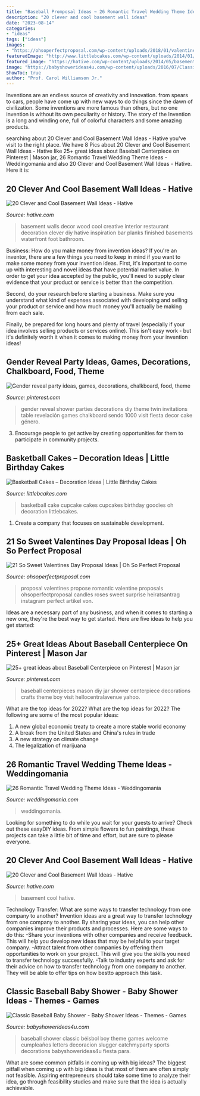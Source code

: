 ```yaml
---
title: "Baseball Promposal Ideas ~ 26 Romantic Travel Wedding Theme Ideas"
description: "20 clever and cool basement wall ideas"
date: "2023-08-14"
categories:
- "ideas"
tags: ["ideas"]
images:
- "https://ohsoperfectproposal.com/wp-content/uploads/2018/01/valentines-day-proposal-man-propose-a-woman-roses-candles-theelementofsurprise-via-instagram.jpg"
featuredImage: "http://www.littlebcakes.com/wp-content/uploads/2014/01/Basketball-Cupcake-Cake.jpg"
featured_image: "https://hative.com/wp-content/uploads/2014/05/basement-wall-ideas/10-basement-wall-decoration.jpg"
image: "https://babyshowerideas4u.com/wp-content/uploads/2016/07/Classic-Baseball-Baby-Shower-Letters.jpg"
ShowToc: true
author: "Prof. Carol Williamson Jr."
---
```



Inventions are an endless source of creativity and innovation. from spears to cars, people have come up with new ways to do things since the dawn of civilization. Some inventions are more famous than others, but no one invention is without its own peculiarity or history. The story of the Invention is a long and winding one, full of colorful characters and some amazing products.

	

		
searching about 20 Clever and Cool Basement Wall Ideas - Hative you've visit to the right place. We have 8 Pics about 20 Clever and Cool Basement Wall Ideas - Hative like 25+ great ideas about Baseball Centerpiece on Pinterest | Mason jar, 26 Romantic Travel Wedding Theme Ideas - Weddingomania and also 20 Clever and Cool Basement Wall Ideas - Hative. Here it is:
		
    
## 20 Clever And Cool Basement Wall Ideas - Hative

<img loading=lazy src="https://hative.com/wp-content/uploads/2014/05/basement-wall-ideas/10-basement-wall-decoration.jpg" onerror="this.onerror=null;this.src='https://tse1.mm.bing.net/th?id=OIP.sJo5qmOOdSfmNC45DUrk6QHaFj&amp;pid=15.1';" alt="20 Clever and Cool Basement Wall Ideas - Hative">

_Source: hative.com_

>basement walls decor wood cool creative interior restaurant decoration clever diy hative inspiration bar planks finished basements waterfront foot bathroom. 

	

Business: How do you make money from invention ideas?
If you're an inventor, there are a few things you need to keep in mind if you want to make some money from your invention ideas. 
First, it's important to come up with interesting and novel ideas that have potential market value. In order to get your idea accepted by the public, you'll need to supply clear evidence that your product or service is better than the competition.

Second, do your research before starting a business. Make sure you understand what kind of expenses associated with developing and selling your product or service and how much money you'll actually be making from each sale.

Finally, be prepared for long hours and plenty of travel (especially if your idea involves selling products or services online). This isn't easy work - but it's definitely worth it when it comes to making money from your invention ideas!

    
## Gender Reveal Party Ideas, Games, Decorations, Chalkboard, Food, Theme

<img loading=lazy src="https://i.pinimg.com/736x/fa/65/1f/fa651f74c8053dd0176ec0cbc9368445.jpg" onerror="this.onerror=null;this.src='https://tse4.mm.bing.net/th?id=OIP.fHbNkb_UxeBxJTXgfptAlgHaJ3&amp;pid=15.1';" alt="Gender reveal party ideas, games, decorations, chalkboard, food, theme">

_Source: pinterest.com_

>gender reveal shower parties decorations diy theme twin invitations table revelación games chalkboard sendo 1000 visit fiesta decor cake género. 

	

3. Encourage people to get active by creating opportunities for them to participate in community projects. 

    
## Basketball Cakes – Decoration Ideas | Little Birthday Cakes

<img loading=lazy src="http://www.littlebcakes.com/wp-content/uploads/2014/01/Basketball-Cupcake-Cake.jpg" onerror="this.onerror=null;this.src='https://tse4.mm.bing.net/th?id=OIP.jBg7Su2OtLfE5aUZGIUaugHaFj&amp;pid=15.1';" alt="Basketball Cakes – Decoration Ideas | Little Birthday Cakes">

_Source: littlebcakes.com_

>basketball cake cupcake cakes cupcakes birthday goodies oh decoration littlebcakes. 

	

1. Create a company that focuses on sustainable development.

    
## 21 So Sweet Valentines Day Proposal Ideas | Oh So Perfect Proposal

<img loading=lazy src="https://ohsoperfectproposal.com/wp-content/uploads/2018/01/valentines-day-proposal-man-propose-a-woman-roses-candles-theelementofsurprise-via-instagram.jpg" onerror="this.onerror=null;this.src='https://tse1.mm.bing.net/th?id=OIP.d5pBrf_oZzZwiuhlWNehTwHaLG&amp;pid=15.1';" alt="21 So Sweet Valentines Day Proposal Ideas | Oh So Perfect Proposal">

_Source: ohsoperfectproposal.com_

>proposal valentines propose romantic valentine proposals ohsoperfectproposal candles roses sweet surprise heiratsantrag instagram perfect artikel von. 

	

Ideas are a necessary part of any business, and when it comes to starting a new one, they're the best way to get started. Here are five ideas to help you get started: 

    
## 25+ Great Ideas About Baseball Centerpiece On Pinterest | Mason Jar

<img loading=lazy src="https://i.pinimg.com/736x/1d/30/56/1d30567aa3ddacab5aa5f300651887d0.jpg" onerror="this.onerror=null;this.src='https://tse1.mm.bing.net/th?id=OIP.r_JYiDLufRatO49lntl5WgHaJ3&amp;pid=15.1';" alt="25+ great ideas about Baseball Centerpiece on Pinterest | Mason jar">

_Source: pinterest.com_

>baseball centerpieces mason diy jar shower centerpiece decorations crafts theme boy visit hellocentralavenue yahoo. 

	

What are the top ideas for 2022?
What are the top ideas for 2022? The following are some of the most popular ideas: 
1. A new global economic treaty to create a more stable world economy 
2. A break from the United States and China's rules in trade 
3. A new strategy on climate change 
4. The legalization of marijuana 

    
## 26 Romantic Travel Wedding Theme Ideas - Weddingomania

<img loading=lazy src="https://i.weddingomania.com/2016/03/26-Romantic-Travel-Wedding-Theme-Ideas-18.jpg" onerror="this.onerror=null;this.src='https://tse3.mm.bing.net/th?id=OIP.k4b_uO_JO9Lc_LLNp0_LegAAAA&amp;pid=15.1';" alt="26 Romantic Travel Wedding Theme Ideas - Weddingomania">

_Source: weddingomania.com_

>weddingomania. 

	

Looking for something to do while you wait for your guests to arrive? Check out these easyDIY ideas. From simple flowers to fun paintings, these projects can take a little bit of time and effort, but are sure to please everyone.

    
## 20 Clever And Cool Basement Wall Ideas - Hative

<img loading=lazy src="https://hative.com/wp-content/uploads/2014/05/basement-wall-ideas/14-cool-basement-wall.jpg" onerror="this.onerror=null;this.src='https://tse2.mm.bing.net/th?id=OIP.Zu_IihuqAV17VjEmXT2JCgHaJ4&amp;pid=15.1';" alt="20 Clever and Cool Basement Wall Ideas - Hative">

_Source: hative.com_

>basement cool hative. 

	

Technology Transfer: What are some ways to transfer technology from one company to another?
Invention ideas are a great way to transfer technology from one company to another. By sharing your ideas, you can help other companies improve their products and processes. Here are some ways to do this: 
-Share your inventions with other companies and receive feedback. This will help you develop new ideas that may be helpful to your target company.
-Attract talent from other companies by offering them opportunities to work on your project. This will give you the skills you need to transfer technology successfully.
-Talk to industry experts and ask for their advice on how to transfer technology from one company to another. They will be able to offer tips on how bestto approach this task.

    
## Classic Baseball Baby Shower - Baby Shower Ideas - Themes - Games

<img loading=lazy src="https://babyshowerideas4u.com/wp-content/uploads/2016/07/Classic-Baseball-Baby-Shower-Letters.jpg" onerror="this.onerror=null;this.src='https://tse3.mm.bing.net/th?id=OIP.skcHjkdifGjZVwf0ESuC1QHaFj&amp;pid=15.1';" alt="Classic Baseball Baby Shower - Baby Shower Ideas - Themes - Games">

_Source: babyshowerideas4u.com_

>baseball shower classic béisbol boy theme games welcome cumpleaños letters decoracion slugger catchmyparty sports decorations babyshowerideas4u fiesta para. 

	

What are some common pitfalls in coming up with big ideas?
The biggest pitfall when coming up with big ideas is that most of them are often simply not feasible. Aspiring entrepreneurs should take some time to analyze their idea, go through feasibility studies and make sure that the idea is actually achievable.

